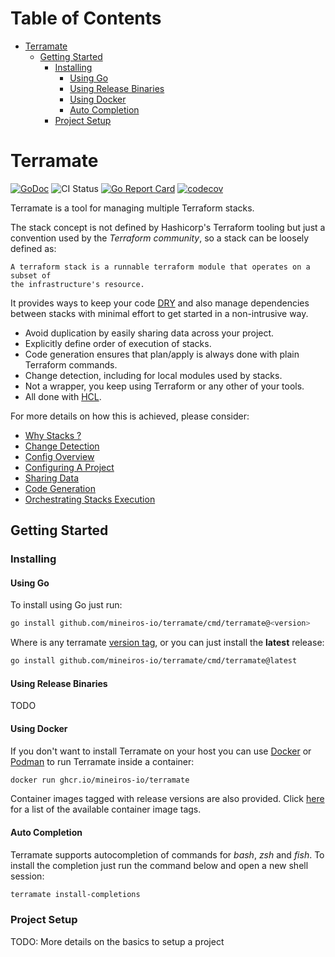 <!-- mdtocstart -->

# Table of Contents

- [Terramate](#terramate)
    - [Getting Started](#getting-started)
        - [Installing](#installing)
            - [Using Go](#using-go)
            - [Using Release Binaries](#using-release-binaries)
            - [Using Docker](#using-docker)
            - [Auto Completion](#auto-completion)
        - [Project Setup](#project-setup)

<!-- mdtocend -->

# Terramate

[![GoDoc](https://pkg.go.dev/badge/github.com/mineiros-io/terramate)](https://pkg.go.dev/github.com/mineiros-io/terramate)
![CI Status](https://github.com/mineiros-io/terramate/actions/workflows/ci.yml/badge.svg)
[![Go Report Card](https://goreportcard.com/badge/github.com/mineiros-io/terramate)](https://goreportcard.com/report/github.com/mineiros-io/terramate)
[![codecov](https://codecov.io/gh/mineiros-io/terramate/branch/main/graph/badge.svg?token=gMRUkVUAQ4)](https://codecov.io/gh/mineiros-io/terramate)

Terramate is a tool for managing multiple Terraform stacks.

The stack concept is not defined by Hashicorp's Terraform tooling but just a
convention used by the _Terraform community_, so a stack can be loosely defined
as:

```
A terraform stack is a runnable terraform module that operates on a subset of
the infrastructure's resource.
```

It provides ways to keep your code [DRY](https://en.wikipedia.org/wiki/Don%27t_repeat_yourself)
and also manage dependencies between stacks with minimal effort to get
started in a non-intrusive way.

* Avoid duplication by easily sharing data across your project.
* Explicitly define order of execution of stacks.
* Code generation ensures that plan/apply is always done with plain Terraform commands.
* Change detection, including for local modules used by stacks.
* Not a wrapper, you keep using Terraform or any other of your tools.
* All done with [HCL](https://github.com/hashicorp/hcl).

For more details on how this is achieved, please consider:

* [Why Stacks ?](docs/why-stacks.md)
* [Change Detection](docs/change-detection.md)
* [Config Overview](docs/config-overview.md)
* [Configuring A Project](docs/project-config.md)
* [Sharing Data](docs/sharing-data.md)
* [Code Generation](docs/codegen/overview.md)
* [Orchestrating Stacks Execution](docs/orchestration.md)

## Getting Started

### Installing

#### Using Go

To install using Go just run:

```sh
go install github.com/mineiros-io/terramate/cmd/terramate@<version>
```

Where **<version>** is any terramate [version tag](https://github.com/mineiros-io/terramate/tags),
or you can just install the **latest** release:

```sh
go install github.com/mineiros-io/terramate/cmd/terramate@latest
```

#### Using Release Binaries

TODO

#### Using Docker

If you don't want to install Terramate on your host you can use
[Docker](https://www.docker.com/) or [Podman](https://podman.io/) to
run Terramate inside a container:

```sh
docker run ghcr.io/mineiros-io/terramate
```

Container images tagged with release versions are also provided.
Click [here](https://github.com/mineiros-io/terramate/pkgs/container/terramate/versions)
for a list of the available container image tags.

#### Auto Completion

Terramate supports autocompletion of commands for *bash*, *zsh* and *fish*. To
install the completion just run the command below and open a new shell session:

```sh
terramate install-completions
```

### Project Setup

TODO: More details on the basics to setup a project
